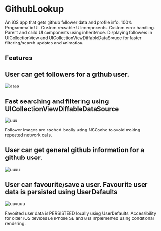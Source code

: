 # GithubLookup
An iOS app that gets github follower data and profile info.
100% Programmatic UI.
Custom reusable UI components.
Custom error handling.
Parent and child UI components using inheritence.
Displaying followers in UICollectionView and UICollectionViewDiffableDataSrouce for faster filtering/search updates and animation.

## Features

##  User can get followers for a github user.
![saaa](https://github.com/jjcode22/GHLookup/assets/108716229/3bfa0942-b085-45e9-a822-603342f2e46d)


## Fast searching and filtering using UICollectionViewDiffableDataSource
![uuu](https://github.com/jjcode22/GHLookup/assets/108716229/45fa2eb1-2d87-488e-a403-8ff6528691f2)

Follower images are cached locally using NSCache to avoid making repeated network calls.


## User can get general github information for a github user.
![uuuu](https://github.com/jjcode22/GHLookup/assets/108716229/cd67912c-bd43-44d2-85db-90ce23b2753d)


## User can favourite/save a user. Favourite user data is persisted using UserDefaults
![uuuuuu](https://github.com/jjcode22/GHLookup/assets/108716229/463f6c9d-f2ec-48fe-a7a1-d0596ccc77ae)


Favorited user data is PERSISTEED locally using UserDefaults.
Accessibility for older iOS devices i.e iPhone SE and 8 is implemented using conditional rendering.


